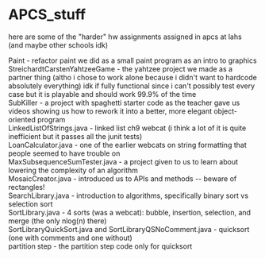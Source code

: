 # APCS_stuff

here are some of the "harder" hw assignments assigned in apcs at lahs (and maybe other schools idk)

Paint - refactor paint we did as a small paint program as an intro to graphics<br/>
StreichardtCarstenYahtzeeGame - the yahtzee project we made as a partner thing (altho i chose to work alone because i didn't want to hardcode absolutely everything) idk if fully functional since i can't possibly test every case but it is playable and should work 99.9% of the time<br/>
SubKiller - a project with spaghetti starter code as the teacher gave us videos showing us how to rework it into a better, more elegant object-oriented program <br/>
LinkedListOfStrings.java - linked list ch9 webcat (i think a lot of it is quite inefficient but it passes all the junit tests) <br/>
LoanCalculator.java - one of the earlier webcats on string formatting that people seemed to have trouble on<br/>
MaxSubsequenceSumTester.java - a project given to us to learn about lowering the complexity of an algorithm<br/>
MosaicCreator.java - introduced us to APIs and methods -- beware of rectangles!<br/>
SearchLibrary.java - introduction to algorithms, specifically binary sort vs selection sort<br/>
SortLibrary.java - 4 sorts (was a webcat): bubble, insertion, selection, and merge (the only nlog(n) there)<br/>
SortLibraryQuickSort.java and SortLibraryQSNoComment.java - quicksort (one with comments and one without) <br/>
partition step - the partition step code only for quicksort<br/>
